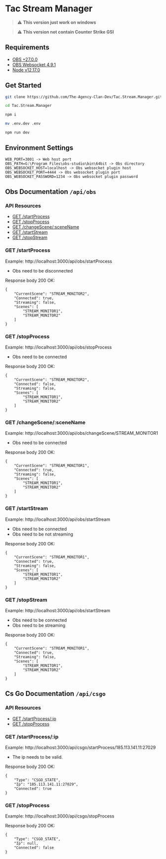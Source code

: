 # Tac Stream Manager

> :warning: **This version just work on windows**

> :warning: **This version not contain Counter Strike GSI**

## Requirements

- [OBS +27.0.0](https://obsproject.com/pt-br)
- [OBS Websocket 4.9.1](https://github.com/Palakis/obs-websocket/releases/tag/4.9.1)
- [Node v12.17.0](https://nodejs.org/en/download/)

## Get Started

```bash
git clone https://github.com/The-Agency-Clan-Dev/Tac.Stream.Manager.git

cd Tac.Stream.Manager

npm i

mv .env.dev .env

npm run dev
```

## Environment Settings

```
WEB_PORT=3001 -> Web host port
OBS_PATH=G:\Program Files\obs-studio\bin\64bit -> Obs directory
OBS_WEBSOCKET_HOST=localhost -> Obs websocket plugin host
OBS_WEBSOCKET_PORT=4444 -> Obs websocket plugin port
OBS_WEBSOCKET_PASSWORD=1234 -> Obs websocket plugin password
```

## Obs Documentation `/api/obs`

### API Resources

- [GET /startProcess](#get-startProcess)
- [GET /stopProcess](#get-stopProcess)
- [GET /changeScene/:sceneName](#get-changeScenesceneName)
- [GET /startStream](#get-startStream)
- [GET /stopStream](#get-/stopStream)

### GET /startProcess

Example: http://localhost:3000/api/obs/startProcess

- Obs need to be disconnected

Response body 200 OK:

    {
        "CurrentScene": "STREAM_MONITOR2",
        "Connected": true,
        "Streaming": false,
        "Scenes": [
            "STREAM_MONITOR1",
            "STREAM_MONITOR2"
        ]
    }

### GET /stopProcess

Example: http://localhost:3000/api/obs/stopProcess

- Obs need to be connected

Response body 200 OK:

    {
        "CurrentScene": "STREAM_MONITOR2",
        "Connected": false,
        "Streaming": false,
        "Scenes": [
            "STREAM_MONITOR1",
            "STREAM_MONITOR2"
        ]
    }

### GET /changeScene/:sceneName

Example: http://localhost:3000/api/obs/changeScene/STREAM_MONITOR1

- Obs need to be connected

Response body 200 OK:

    {
        "CurrentScene": "STREAM_MONITOR1",
        "Connected": true,
        "Streaming": false,
        "Scenes": [
            "STREAM_MONITOR1",
            "STREAM_MONITOR2"
        ]
    }

### GET /startStream

Example: http://localhost:3000/api/obs/startStream

- Obs need to be connected
- Obs need to be not streaming

Response body 200 OK:

    {
        "CurrentScene": "STREAM_MONITOR1",
        "Connected": true,
        "Streaming": false,
        "Scenes": [
            "STREAM_MONITOR1",
            "STREAM_MONITOR2"
        ]
    }

### GET /stopStream

Example: http://localhost:3000/api/obs/startStream

- Obs need to be connected
- Obs need to be streaming

Response body 200 OK:

    {
        "CurrentScene": "STREAM_MONITOR1",
        "Connected": true,
        "Streaming": false,
        "Scenes": [
            "STREAM_MONITOR1",
            "STREAM_MONITOR2"
        ]
    }

## Cs Go Documentation `/api/csgo`

### API Resources

- [GET /startProcess/:ip](#get-startProcessip)
- [GET /stopProcess](#get-stopProcess)

### GET /startProcess/:ip

Example: http://localhost:3000/api/csgo/startProcess/185.113.141.11:27029

- The ip needs to be valid.

Response body 200 OK:

    {
        "Type": "CSGO_STATE",
        "Ip": "185.113.141.11:27029",
        "Connected": true
    }

### GET /stopProcess

Example: http://localhost:3000/api/csgo/stopProcess

Response body 200 OK:

    {
        "Type": "CSGO_STATE",
        "Ip": null,
        "Connected": false
    }
